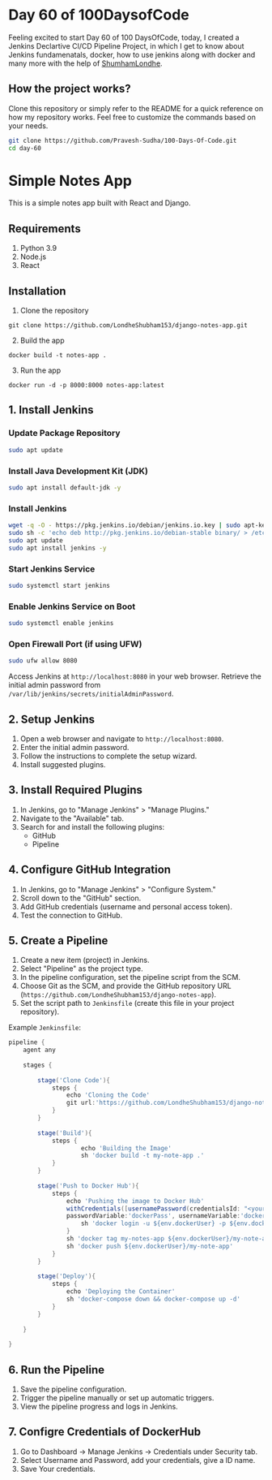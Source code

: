 # Day 60 of 100DaysofCode

Feeling excited to start Day 60 of 100 DaysOfCode, today, I created a Jenkins Declartive CI/CD Pipeline Project, in which I get to know about Jenkins fundamenatals, docker, how to use jenkins along with docker and many more with the help of [ShumhamLondhe](https://www.youtube.com/live/AaVO1Mvr3q4?si=neGeDEZ0h-ugJxdz).

## How the project works?

Clone this repository or simply refer to the README for a quick reference on how my repository works. Feel free to customize the commands based on your needs.

```bash
git clone https://github.com/Pravesh-Sudha/100-Days-Of-Code.git
cd day-60
```

# Simple Notes App
This is a simple notes app built with React and Django.

## Requirements
1. Python 3.9
2. Node.js
3. React

## Installation
1. Clone the repository
```
git clone https://github.com/LondheShubham153/django-notes-app.git
```

2. Build the app
```
docker build -t notes-app .
```

3. Run the app
```
docker run -d -p 8000:8000 notes-app:latest
```

## 1. Install Jenkins<a name="install-jenkins"></a>

### Update Package Repository
```bash
sudo apt update
```

### Install Java Development Kit (JDK)
```bash
sudo apt install default-jdk -y
```

### Install Jenkins
```bash
wget -q -O - https://pkg.jenkins.io/debian/jenkins.io.key | sudo apt-key add -
sudo sh -c 'echo deb http://pkg.jenkins.io/debian-stable binary/ > /etc/apt/sources.list.d/jenkins.list'
sudo apt update
sudo apt install jenkins -y
```

### Start Jenkins Service
```bash
sudo systemctl start jenkins
```

### Enable Jenkins Service on Boot
```bash
sudo systemctl enable jenkins
```

### Open Firewall Port (if using UFW)
```bash
sudo ufw allow 8080
```

Access Jenkins at `http://localhost:8080` in your web browser. Retrieve the initial admin password from `/var/lib/jenkins/secrets/initialAdminPassword`.

## 2. Setup Jenkins<a name="setup-jenkins"></a>

1. Open a web browser and navigate to `http://localhost:8080`.
2. Enter the initial admin password.
3. Follow the instructions to complete the setup wizard.
4. Install suggested plugins.

## 3. Install Required Plugins<a name="install-required-plugins"></a>

1. In Jenkins, go to "Manage Jenkins" > "Manage Plugins."
2. Navigate to the "Available" tab.
3. Search for and install the following plugins:
   - GitHub
   - Pipeline

## 4. Configure GitHub Integration<a name="configure-github-integration"></a>

1. In Jenkins, go to "Manage Jenkins" > "Configure System."
2. Scroll down to the "GitHub" section.
3. Add GitHub credentials (username and personal access token).
4. Test the connection to GitHub.

## 5. Create a Pipeline<a name="create-a-pipeline"></a>

1. Create a new item (project) in Jenkins.
2. Select "Pipeline" as the project type.
3. In the pipeline configuration, set the pipeline script from the SCM.
4. Choose Git as the SCM, and provide the GitHub repository URL (`https://github.com/LondheShubham153/django-notes-app`).
5. Set the script path to `Jenkinsfile` (create this file in your project repository).

Example `Jenkinsfile`:
```groovy
pipeline {
    agent any
    
    stages {
        
        stage('Clone Code'){
            steps {
                echo 'Cloning the Code'
                git url:'https://github.com/LondheShubham153/django-notes-app.git', branch: 'main'
            }
        }
        
        stage('Build'){
            steps {
                    echo 'Building the Image'
                    sh 'docker build -t my-note-app .'
            }    
        }
        
        stage('Push to Docker Hub'){
            steps {
                echo 'Pushing the image to Docker Hub'
                withCredentials([usernamePassword(credentialsId: "<your-cred-ID>",
                passwordVariable:'dockerPass', usernameVariable:'dockerUser')]){
                    sh 'docker login -u ${env.dockerUser} -p ${env.dockerPass}'
                }
                sh 'docker tag my-notes-app ${env.dockerUser}/my-note-app'
                sh 'docker push ${env.dockerUser}/my-note-app'
            }
        }
        
        stage('Deploy'){
            steps {
                echo 'Deploying the Container'
                sh 'docker-compose down && docker-compose up -d'
            }
        }
        
    }
    
}
```

## 6. Run the Pipeline<a name="run-the-pipeline"></a>

1. Save the pipeline configuration.
2. Trigger the pipeline manually or set up automatic triggers.
3. View the pipeline progress and logs in Jenkins.

## 7. Configre Credentials of DockerHub

1. Go to Dashboard -> Manage Jenkins -> Credentials under Security tab.
2. Select Username and Password, add your credentials, give a ID name.
3. Save Your credentials.


